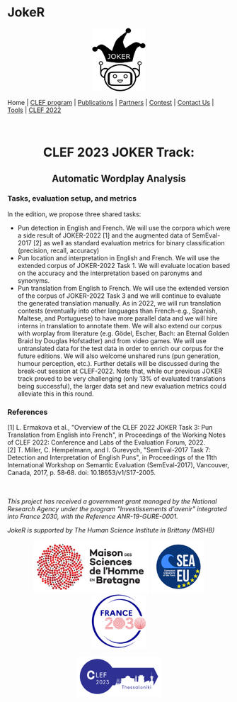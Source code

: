 # JokeR
<p align="center">
  <img src="./img/joker.png" width="120" height="142">
</p>

 Home | [CLEF program](program) | [Publications](publications) | [Partners](partners) | [Contest](contest) | [Contact Us](contact) | [Tools](tools) | [CLEF 2022](https://www.joker-project.com/clef-2022/EN/project)
<br>

<br>
  <h1 align="center">CLEF 2023 JOKER Track:</h1>
  <h2 align="center">Automatic Wordplay Analysis</h2> 

### Tasks, evaluation setup, and metrics
In the edition, we propose three shared tasks:
* Pun detection in English and French. We will use the corpora which were a side result of JOKER-2022 [1] and the augmented data of SemEval-2017 [2] as well as standard evaluation metrics for binary classification (precision, recall, accuracy)
* Pun location and interpretation in English and French. We will use the extended corpus of JOKER-2022 Task 1. We will evaluate location based on the accuracy and the interpretation based on paronyms and synonyms.
* Pun translation from English to French. We will use the extended version of the corpus of JOKER-2022 Task 3 and we will continue to evaluate the generated translation manually.
As in 2022, we will run translation contests (eventually into other languages than French-e.g., Spanish, Maltese, and Portuguese) to have more parallel data and we will hire interns in translation to annotate them. We will also extend our corpus with worplay from literature (e.g. Gödel, Escher, Bach: an Eternal Golden Braid by Douglas Hofstadter) and from video games. We will use untranslated data for the test data in order to enrich our corpus for the future editions.
We will also welcome unshared runs (pun generation, humour perception, etc.). Further details will be discussed during the break-out session at CLEF-2022. Note that, while our previous JOKER track proved to be very challenging (only 13% of evaluated translations being successful), the larger data set and new evaluation metrics could alleviate this in this round.

### References
[1]	L. Ermakova et al., "Overview of the CLEF 2022 JOKER Task 3: Pun Translation from English into French", in Proceedings of the Working Notes of CLEF 2022: Conference and Labs of the Evaluation Forum, 2022.<br>
[2]	T. Miller, C. Hempelmann, and I. Gurevych, "SemEval-2017 Task 7: Detection and Interpretation of English Puns", in Proceedings of the 11th International Workshop on Semantic Evaluation           (SemEval-2017), Vancouver, Canada, 2017, p. 58‑68. doi: 10.18653/v1/S17-2005.<br><br><br>

<p>
<em>This project has received a government grant managed by the National Research Agency under the program "Investissements d'avenir" integrated into France 2030, with the Reference ANR-19-GURE-0001.</em>
</p>
<p>
<em>JokeR is supported by The Human Science Institute in Brittany (MSHB)</em>
</p>
<div align="center">
  <a href="https://www.mshb.fr"><img src="img/mshb.jpg" height="120"></a>
  <a href="https://sea-eu.org/?lang=fr"><img src="img/sea-eu.png" height="120"></a>
  <a href="https://www.gouvernement.fr/le-programme-d-investissements-d-avenir"><img src="img/Logotype France 2030.jpg" height="120"></a>
</div>
<br />
<div align="center">
  <a href="https://clef2022.clef-initiative.eu/index.php"><img src="img/clef2023.png" height="90"></a> 
</div>


